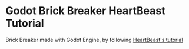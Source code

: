 # Godot Brick Breaker HeartBeast Tutorial
Brick Breaker made with Godot Engine,
by following [HeartBeast's tutorial](https://www.youtube.com/watch?v=ntYjl_obUDo)
